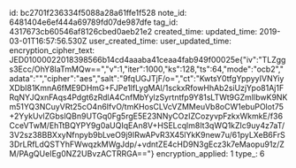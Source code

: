 id: bc2701f236334f5088a28a61ffe1f528
note_id: 6481404e6ef444a69789fd07de987dfe
tag_id: 4317673cb60546af8126cbed0aeb21e2
created_time: 
updated_time: 2019-03-01T16:57:56.530Z
user_created_time: 
user_updated_time: 
encryption_cipher_text: JED01000022018398566b14cd4aaaba41ceaa4fab949f00025e{"iv":"TLZggs3Ecc/OhY8IaTmMQw==","v":1,"iter":1000,"ks":128,"ts":64,"mode":"ocb2","adata":"","cipher":"aes","salt":"9fqUGJTjF/o=","ct":"KwtsY0tfgYppyyIVNYiyXDbI81KmnA6fME9DHmG+FJPe1lfLygMAl/1sckxRfowHhAb2siUzjYpo81Aj1FRqNYJQxnFAqs4Pdgt6zRdlA4CnfMbYylzSyrtntfp9Y81sLTWt9GZmIlbwK9NKm51YQ3NCuyVRt25cO4n6IfvO/tmKHosCLVcVZMMeuVb8oCW1ebuPOlot75+2YykUvlZGbslQBn9UTGq0Fg5rgE5E23NNyCOzIZCozyvpFzkxWkmkE/f36CceVTwM/EhTtBQYPY9g0aUQIqEAn8V+HSELcqlm8It3qWQ1kZIc9uy4z7aT/3V2sz38BBXxyNfnpyb9bLveO9j9IRwAPvR3X45lYkK9new7u/61pyLXeB6FrS3DrLRfLdQSTYhFWwqzkMWgJdp/+vdntZE4cHD9N3gEcz3k7eMaopu91z/ZM/PAgQUeIEg0NZ2UBvzACTRRGA=="}
encryption_applied: 1
type_: 6